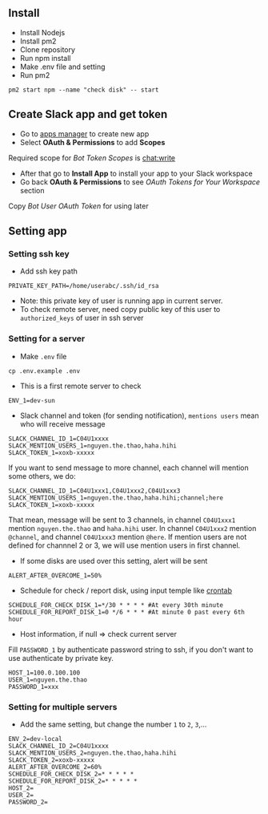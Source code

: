 ## Install
- Install Nodejs
- Install pm2
- Clone repository
- Run npm install
- Make .env file and setting
- Run pm2
```
pm2 start npm --name "check disk" -- start
```

## Create Slack app and get token
- Go to [apps manager](https://api.slack.com/apps) to create new app
- Select **OAuth & Permissions** to add **Scopes**

Required scope for *Bot Token Scopes* is [chat:write](https://api.slack.com/scopes/chat:write)
- After that go to **Install App** to install your app to your Slack workspace
- Go back **OAuth & Permissions** to see *OAuth Tokens for Your Workspace* section

Copy *Bot User OAuth Token* for using later


## Setting app

### Setting ssh key
- Add ssh key path
```
PRIVATE_KEY_PATH=/home/userabc/.ssh/id_rsa
```

- Note: this private key of user is running app in current server.
- To check remote server, need copy public key of this user to `authorized_keys` of user in ssh server

### Setting for a server
- Make `.env` file
```
cp .env.example .env
```
- This is a first remote server to check
```
ENV_1=dev-sun
```

- Slack channel and token (for sending notification), `mentions users` mean who will receive message
```
SLACK_CHANNEL_ID_1=C04U1xxxx
SLACK_MENTION_USERS_1=nguyen.the.thao,haha.hihi
SLACK_TOKEN_1=xoxb-xxxxx
```

If you want to send message to more channel, each channel will mention some others, we do:
```
SLACK_CHANNEL_ID_1=C04U1xxx1,C04U1xxx2,C04U1xxx3
SLACK_MENTION_USERS_1=nguyen.the.thao,haha.hihi;channel;here
SLACK_TOKEN_1=xoxb-xxxxx
```

That mean, message will be sent to 3 channels, in channel `C04U1xxx1` mention `nguyen.the.thao` and `haha.hihi` user. In channel `C04U1xxx2` mention `@channel`, and channel `C04U1xxx3` mention `@here`.
If mention users are not defined for channnel 2 or 3, we will use mention users in first channel.

- If some disks are used over this setting, alert will be sent
```
ALERT_AFTER_OVERCOME_1=50%
```

- Schedule for check / report disk, using input temple like [crontab](https://crontab.guru/)
```
SCHEDULE_FOR_CHECK_DISK_1=*/30 * * * * #At every 30th minute
SCHEDULE_FOR_REPORT_DISK_1=0 */6 * * * #At minute 0 past every 6th hour
```

- Host information, if null => check current server

Fill `PASSWORD_1` by authenticate password string to ssh, if you don't want to use authenticate by private key.

```
HOST_1=100.0.100.100
USER_1=nguyen.the.thao
PASSWORD_1=xxx
```

### Setting for multiple servers

- Add the same setting, but change the number `1` to `2`, `3`,...
```
ENV_2=dev-local
SLACK_CHANNEL_ID_2=C04U1xxxx
SLACK_MENTION_USERS_2=nguyen.the.thao,haha.hihi
SLACK_TOKEN_2=xoxb-xxxxx
ALERT_AFTER_OVERCOME_2=60%
SCHEDULE_FOR_CHECK_DISK_2=* * * * *
SCHEDULE_FOR_REPORT_DISK_2=* * * * *
HOST_2=
USER_2=
PASSWORD_2=
```
